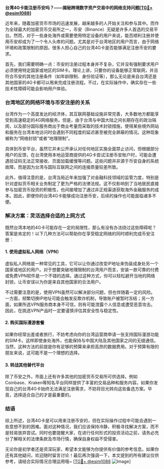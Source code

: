 **台湾4G卡能注册币安吗？——揭秘跨境数字资产交易中的网络支持问题[[TG💪+ @esim1088](https://t.me/s/esim1088)]**

近年来，随着加密货币市场的迅速发展，越来越多的人开始关注和参与其中。而作为全球最大的加密货币交易所之一，币安（Binance）无疑是许多人首选的交易平台。然而，对于一些身处海外或需要使用特定设备的用户来说，能否顺利注册并使用币安却成为了一个令人头疼的问题。尤其是对于台湾地区的用户而言，由于网络环境和政策限制的原因，很多人担心自己的台湾4G卡是否能够满足注册币安的要求。

首先，我们需要明确一点：币安的注册过程本身并不复杂，它并没有强制要求用户必须使用特定国家或地区的SIM卡。理论上讲，只要你的设备能够正常联网，并且符合币安的其他注册条件（如年龄限制、身份验证等），那么无论是来自台湾还是其他国家的4G卡都可以用来完成注册流程。不过，在实际操作中，确实存在一些技术性障碍可能会影响用户体验。

### 台湾地区的网络环境与币安注册的关系

台湾作为一个高度发达的经济体，其互联网基础设施非常完善，大多数地方都能享受到高速稳定的4G网络服务。但是，由于台湾与中国大陆之间长期存在的政治隔阂，以及部分国际服务商出于商业考量而采取的技术封锁措施，使得某些境外网站和服务在台湾本地访问时会遇到不同程度的延迟甚至被完全屏蔽的情况。这种现象被称为“网络封锁”或者“地理限制”。

具体到币安平台，虽然它并未公开承认对任何地区实施全面禁止访问，但根据部分用户的反馈，在台湾使用本地运营商提供的4G卡尝试注册币安账户时，可能会遭遇验证码无法正常接收、页面加载缓慢等问题。这些问题并非源于币安自身的系统故障，而是因为台湾与国际互联网之间的连接质量较差所致。

此外，值得注意的是，台湾当局近年来加强了对金融科技领域的监管力度，特别是针对虚拟货币相关业务制定了更为严格的法律法规。这不仅影响到了当地居民直接参与加密货币投资的积极性，也间接增加了通过非正规渠道获取海外金融服务的成本。因此，即便你的台湾4G卡能够成功注册币安，后续的操作也可能面临诸多不便。

### 解决方案：灵活选择合适的上网方式

既然台湾本地的4G卡可能存在一定的局限性，那么有没有办法绕过这些障碍呢？答案是肯定的！以下几种方法可以帮助你在享受稳定网络的同时顺利完成币安注册：

#### 1. 使用虚拟私人网络（VPN）
虚拟私人网络是一种常见的工具，它可以让你通过改变IP地址来伪装成身处另一个国家或地区的用户。对于想要突破地理限制的台湾用户而言，安装一款可靠的付费或免费VPN软件是一个不错的选择。通过这种方式，你可以轻松避开当地的网络封锁，让币安误以为你是来自其他国家的合法用户。

不过需要注意的是，使用VPN虽然可以解决部分问题，但也伴随着一定的风险。一方面，频繁切换IP地址可能会触发反欺诈机制，导致账户被暂时冻结；另一方面，如果所选VPN服务商本身不可信，则有可能泄露个人信息或遭受恶意攻击。因此，在挑选VPN产品时一定要谨慎评估其安全性与稳定性。

#### 2. 购买国际漫游套餐
如果你经常出差或者旅行，不妨考虑向你的台湾运营商申请一张支持国际漫游功能的SIM卡。这样即使身处海外，也能保持与中国大陆及其他国家之间的无缝通信。当然，这种方法的前提是你有足够的预算来承担高昂的数据费用。对于预算有限的朋友来说，这可能不是一个理想的选择。

#### 3. 转战其他替代平台
除了币安之外，市面上还有许多其他的加密货币交易所可供选择。例如Coinbase、Kraken等知名平台同样提供了丰富的交易品种和服务内容。如果你发现自己的台湾4G卡始终无法满足注册需求，不妨将目光转向这些备选方案。毕竟，选择适合自己的才是最重要的。

### 结语

综上所述，台湾4G卡是可以用来注册币安的，但在实际操作过程中可能会遇到一些意想不到的困难。面对这种情况，我们应该保持冷静，积极寻找解决方案，而不是轻易放弃尝试。同时也要提醒大家，在进行任何形式的投资活动之前，请务必充分了解相关的法律条款及市场行情，确保自身权益不受侵害。

无论你是初学者还是资深玩家，希望本文能够为你提供有价值的参考信息。如果你还有其他疑问，欢迎随时留言讨论！最后再次强调一下，本文提到的所有建议仅供参考，请结合实际情况合理运用哦~ [[TG💪+ @esim1088](https://t.me/s/esim1088) ![Image](https://i.postimg.cc/4NQfJmqS/Snipaste-2025-05-13-00-14-12.png)]